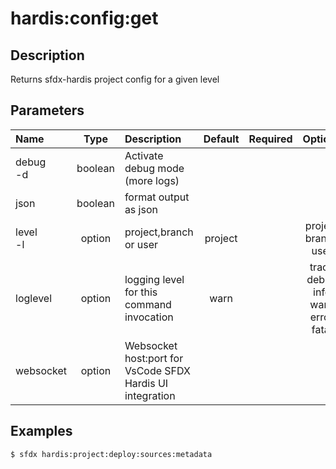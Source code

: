 <!-- This file has been generated with command 'sfdx hardis:doc:plugin:generate'. Please do not update it manually or it may be overwritten -->
# hardis:config:get

## Description

Returns sfdx-hardis project config for a given level

## Parameters

|Name|Type|Description|Default|Required|Options|
|:---|:--:|:----------|:-----:|:------:|:-----:|
|debug<br/>-d|boolean|Activate debug mode (more logs)||||
|json|boolean|format output as json||||
|level<br/>-l|option|project,branch or user|project||project<br/>branch<br/>user|
|loglevel|option|logging level for this command invocation|warn||trace<br/>debug<br/>info<br/>warn<br/>error<br/>fatal|
|websocket|option|Websocket host:port for VsCode SFDX Hardis UI integration||||

## Examples

```shell
$ sfdx hardis:project:deploy:sources:metadata
```


